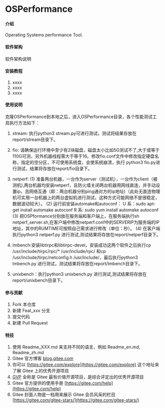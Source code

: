 # OSPerformance

#### 介绍
Operating Systems performance Tool.

#### 软件架构
软件架构说明


#### 安装教程

1.  xxxx
2.  xxxx
3.  xxxx

#### 使用说明

克隆OSPerformance到本地之后，进入OSPerformance目录，各个性能测试工具执行方法如下：

1. stream:
   执行python3 stream.py可进行测试，测试将结果存放在report/stream目录下。

2. fio:
   请确保运行环境中至少有2块磁盘，磁盘太小比如5G测试不了,大于或等于110G可测，另外机器线程需大于等于16。修改fio.conf文件中修改指定硬盘名称，指定的空分区，不可使用系统盘，会使系统崩溃，执行 python3 fio.py进行测试，结果将存放在report/fio目录下。 

3. netperf:
  (1) 准备两台机器，一台作为server（测试机），一台作为client（被测机),两台机器均安装netperf，且防火墙关闭两台机器用网线直连，并手动设置ip，且网络互通（即：两台机器分别ping通对方的ip地址)（此处无直连物理机可实用一台机器上的两台虚拟机进行测试，这种方式可能网络不是很稳定，数据波动较大）。
  (2) 运行前安装automake和autoconf：
       U 系：sudo apt-get install automake autoconf
       R 系: sudo yum install automake autoconf
  (3) 把OSPformance分别放在服务端和客户端上，在服务端执行sh netperf_server.sh,在客户端中修改netperf.conf中的SERVERIP为服务端的IP地址，其中的RUMTIME可按照自己需求进行修改（单位：秒）。
  (4) 在客户端执行python3 netperf.py 进行测试,测试结果将存放在report/netperf目录下。

4. lmbench:安装libtirpc和libtirpc-devel，安装成功这两个软件之后执行cp /usr/include/tirpc/rpc/* /usr/include/rpc/ 和cp /usr/include/tirpc/netconfig.h /usr/include/，最后执行python3 lmbench.py 进行测试，测试结果将存放在report/lmbench目录下。

5. unixbench：执行python3 unixbench.py 进行测试,测试结果将存放在report/unixbench目录下。

#### 参与贡献

1.  Fork 本仓库
2.  新建 Feat_xxx 分支
3.  提交代码
4.  新建 Pull Request


#### 特技

1.  使用 Readme\_XXX.md 来支持不同的语言，例如 Readme\_en.md, Readme\_zh.md
2.  Gitee 官方博客 [blog.gitee.com](https://blog.gitee.com)
3.  你可以 [https://gitee.com/explore](https://gitee.com/explore) 这个地址来了解 Gitee 上的优秀开源项目
4.  [GVP](https://gitee.com/gvp) 全称是 Gitee 最有价值开源项目，是综合评定出的优秀开源项目
5.  Gitee 官方提供的使用手册 [https://gitee.com/help](https://gitee.com/help)
6.  Gitee 封面人物是一档用来展示 Gitee 会员风采的栏目 [https://gitee.com/gitee-stars/](https://gitee.com/gitee-stars/)
